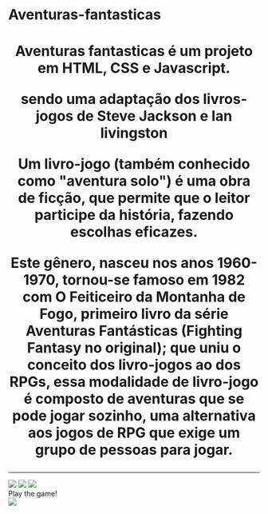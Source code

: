 # Aventuras-fantasticas

<h1 align="center">
Aventuras fantasticas é um projeto em HTML, CSS e Javascript.

sendo uma adaptação dos livros-jogos de Steve Jackson e Ian livingston

Um livro-jogo (também conhecido como "aventura solo") é uma obra de ficção, que permite que o leitor participe da história, fazendo escolhas eficazes.

Este gênero, nasceu nos anos 1960-1970, tornou-se famoso em 1982 com O Feiticeiro da Montanha de Fogo,
primeiro livro da série Aventuras Fantásticas (Fighting Fantasy no original);
que uniu o conceito dos livro-jogos ao dos RPGs, essa modalidade de livro-jogo é composto de aventuras que se pode jogar sozinho,
uma alternativa aos jogos de RPG que exige um grupo de pessoas para jogar.
</h1>

<hr>

<image src="https://img.shields.io/badge/HTML-239120?style=for-the-badge&logo=html5&logoColor=white">
<image src="https://img.shields.io/badge/JavaScript-323330?style=for-the-badge&logo=javascript&logoColor=F7DF1E">
<image src="https://img.shields.io/badge/CSS-239120?&style=for-the-badge&logo=css3&logoColor=white">
<br> Play the game! <br>
<a href=https://iesxs.itch.io/aventuras-fantasticas><image src="https://img.shields.io/badge/Itch.io-FA5C5C?style=for-the-badge&logo=itch.io&logoColor=white"></a>
</html>
